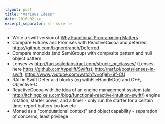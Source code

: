 ```yaml
---
layout: post
title: "Various Ideas"
date: 2016-02-xx
excerpt_separator: <!--more-->
---
```

* Write a swift version of [Why Functional Programming Matters](https://www.cs.kent.ac.uk/people/staff/dat/miranda/whyfp90.pdf)
* Compare Futures and Promises with ReactiveCocoa and deferred https://github.com/bignerdranch/Deferred
* Compare monoids (and SemiGroup) with composite pattern and null object pattern
* Lenses vs http://faq.sealedabstract.com/structs_or_classes/ (Lenses here https://github.com/typelift/Swiftz), http://narf.pl/posts/lenses-in-swift, https://www.youtube.com/watch?v=ofjehH9f-CU
* RAII in Swift Defer and blocks (eg withFileHandleDo:) and C++, Objective-C
* ReactiveCocoa with the idea of an engine management system (ala http://itchingpixels.com/blog/functional-reactive-intuition-swift/) engine rotation, starter power, and a timer - only run the starter for a certain time; report battery too low etc
* Monad as a "computational context" and object capability -  separation of concerns, least privilege
